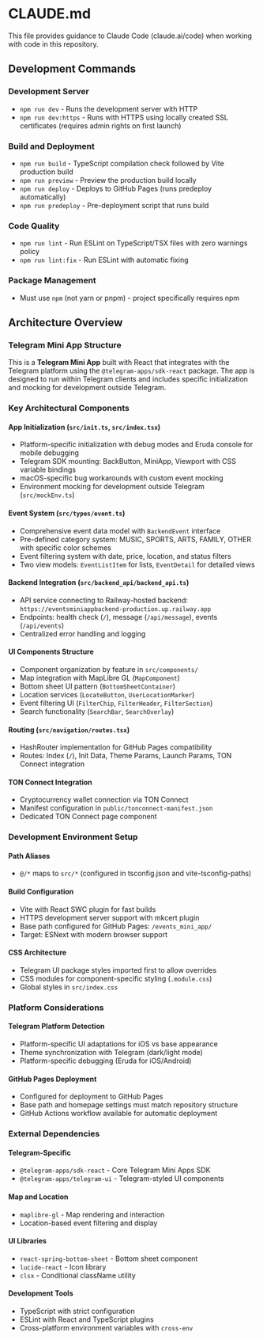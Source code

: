 # CLAUDE.md

This file provides guidance to Claude Code (claude.ai/code) when working with code in this repository.

## Development Commands

### Development Server
- `npm run dev` - Runs the development server with HTTP
- `npm run dev:https` - Runs with HTTPS using locally created SSL certificates (requires admin rights on first launch)

### Build and Deployment
- `npm run build` - TypeScript compilation check followed by Vite production build
- `npm run preview` - Preview the production build locally
- `npm run deploy` - Deploys to GitHub Pages (runs predeploy automatically)
- `npm run predeploy` - Pre-deployment script that runs build

### Code Quality
- `npm run lint` - Run ESLint on TypeScript/TSX files with zero warnings policy
- `npm run lint:fix` - Run ESLint with automatic fixing

### Package Management
- Must use `npm` (not yarn or pnpm) - project specifically requires npm

## Architecture Overview

### Telegram Mini App Structure
This is a **Telegram Mini App** built with React that integrates with the Telegram platform using the `@telegram-apps/sdk-react` package. The app is designed to run within Telegram clients and includes specific initialization and mocking for development outside Telegram.

### Key Architectural Components

#### App Initialization (`src/init.ts`, `src/index.tsx`)
- Platform-specific initialization with debug modes and Eruda console for mobile debugging
- Telegram SDK mounting: BackButton, MiniApp, Viewport with CSS variable bindings
- macOS-specific bug workarounds with custom event mocking
- Environment mocking for development outside Telegram (`src/mockEnv.ts`)

#### Event System (`src/types/event.ts`)
- Comprehensive event data model with `BackendEvent` interface
- Pre-defined category system: MUSIC, SPORTS, ARTS, FAMILY, OTHER with specific color schemes
- Event filtering system with date, price, location, and status filters
- Two view models: `EventListItem` for lists, `EventDetail` for detailed views

#### Backend Integration (`src/backend_api/backend_api.ts`)
- API service connecting to Railway-hosted backend: `https://eventsminiappbackend-production.up.railway.app`
- Endpoints: health check (`/`), message (`/api/message`), events (`/api/events`)
- Centralized error handling and logging

#### UI Components Structure
- Component organization by feature in `src/components/`
- Map integration with MapLibre GL (`MapComponent`)
- Bottom sheet UI pattern (`BottomSheetContainer`)
- Location services (`LocateButton`, `UserLocationMarker`)
- Event filtering UI (`FilterChip`, `FilterHeader`, `FilterSection`)
- Search functionality (`SearchBar`, `SearchOverlay`)

#### Routing (`src/navigation/routes.tsx`)
- HashRouter implementation for GitHub Pages compatibility
- Routes: Index (`/`), Init Data, Theme Params, Launch Params, TON Connect integration

#### TON Connect Integration
- Cryptocurrency wallet connection via TON Connect
- Manifest configuration in `public/tonconnect-manifest.json`
- Dedicated TON Connect page component

### Development Environment Setup

#### Path Aliases
- `@/*` maps to `src/*` (configured in tsconfig.json and vite-tsconfig-paths)

#### Build Configuration
- Vite with React SWC plugin for fast builds
- HTTPS development server support with mkcert plugin
- Base path configured for GitHub Pages: `/events_mini_app/`
- Target: ESNext with modern browser support

#### CSS Architecture
- Telegram UI package styles imported first to allow overrides
- CSS modules for component-specific styling (`.module.css`)
- Global styles in `src/index.css`

### Platform Considerations

#### Telegram Platform Detection
- Platform-specific UI adaptations for iOS vs base appearance
- Theme synchronization with Telegram (dark/light mode)
- Platform-specific debugging (Eruda for iOS/Android)

#### GitHub Pages Deployment
- Configured for deployment to GitHub Pages
- Base path and homepage settings must match repository structure
- GitHub Actions workflow available for automatic deployment

### External Dependencies

#### Telegram-Specific
- `@telegram-apps/sdk-react` - Core Telegram Mini Apps SDK
- `@telegram-apps/telegram-ui` - Telegram-styled UI components

#### Map and Location
- `maplibre-gl` - Map rendering and interaction
- Location-based event filtering and display

#### UI Libraries
- `react-spring-bottom-sheet` - Bottom sheet component
- `lucide-react` - Icon library
- `clsx` - Conditional className utility

#### Development Tools
- TypeScript with strict configuration
- ESLint with React and TypeScript plugins
- Cross-platform environment variables with `cross-env`